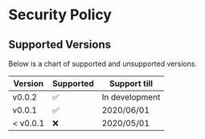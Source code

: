 # Security Policy

## Supported Versions

Below is a chart of supported and unsupported versions.

| Version | Supported          | Support till |
| ------- | ------------------ | ------------ |
| v0.0.2  | :white_check_mark: | In development |
| v0.0.1  | :white_check_mark: | 2020/06/01   |
| < v0.0.1| :x:                | 2020/05/01   |
